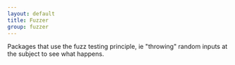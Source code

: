 ```yaml
---
layout: default
title: Fuzzer
group: fuzzer
---
```


Packages that use the fuzz testing principle, ie "throwing" random inputs at the subject to see what
happens.